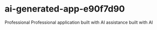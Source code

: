 # ai-generated-app-e90f7d90
Professional Professional application built with AI assistance built with AI
